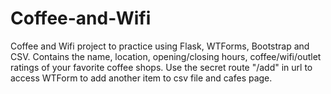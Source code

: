 # Coffee-and-Wifi
Coffee and Wifi project to practice using Flask, WTForms, Bootstrap and CSV. Contains the name, location, opening/closing hours, coffee/wifi/outlet ratings of your favorite coffee shops. Use the secret route "/add" in url to access WTForm to add another item to csv file and cafes page.
